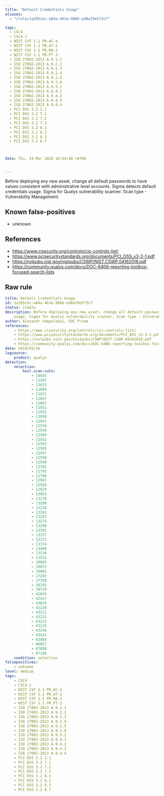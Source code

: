 ```yaml
---
title: "Default Credentials Usage"
aliases:
  - "/rule/1a395cbc-a84a-463a-9086-ed8a70e573c7"

tags:
  - CSC4
  - CSC4.2
  - NIST CSF 1.1 PR.AC-4
  - NIST CSF 1.1 PR.AT-2
  - NIST CSF 1.1 PR.MA-2
  - NIST CSF 1.1 PR.PT-3
  - ISO 27002-2013 A.9.1.1
  - ISO 27002-2013 A.9.2.2
  - ISO 27002-2013 A.9.2.3
  - ISO 27002-2013 A.9.2.4
  - ISO 27002-2013 A.9.2.5
  - ISO 27002-2013 A.9.2.6
  - ISO 27002-2013 A.9.3.1
  - ISO 27002-2013 A.9.4.1
  - ISO 27002-2013 A.9.4.2
  - ISO 27002-2013 A.9.4.3
  - ISO 27002-2013 A.9.4.4
  - PCI DSS 3.2 2.1
  - PCI DSS 3.2 7.1
  - PCI DSS 3.2 7.2
  - PCI DSS 3.2 7.3
  - PCI DSS 3.2 8.1
  - PCI DSS 3.2 8.2
  - PCI DSS 3.2 8.3
  - PCI DSS 3.2 8.7



date: Thu, 19 Mar 2020 10:54:48 +0700


---
```


Before deploying any new asset, change all default passwords to have values consistent with administrative level accounts. Sigma detects default credentials usage. Sigma for Qualys vulnerability scanner. Scan type - Vulnerability Management.

<!--more-->


## Known false-positives

* unknown



## References

* https://www.cisecurity.org/controls/cis-controls-list/
* https://www.pcisecuritystandards.org/documents/PCI_DSS_v3-2-1.pdf
* https://nvlpubs.nist.gov/nistpubs/CSWP/NIST.CSWP.04162018.pdf
* https://community.qualys.com/docs/DOC-6406-reporting-toolbox-focused-search-lists


## Raw rule
```yaml
title: Default Credentials Usage
id: 1a395cbc-a84a-463a-9086-ed8a70e573c7
status: stable
description: Before deploying any new asset, change all default passwords to have values consistent with administrative level accounts. Sigma detects default credentials
    usage. Sigma for Qualys vulnerability scanner. Scan type - Vulnerability Management.
author: Alexandr Yampolskyi, SOC Prime
references:
    - https://www.cisecurity.org/controls/cis-controls-list/
    - https://www.pcisecuritystandards.org/documents/PCI_DSS_v3-2-1.pdf
    - https://nvlpubs.nist.gov/nistpubs/CSWP/NIST.CSWP.04162018.pdf
    - https://community.qualys.com/docs/DOC-6406-reporting-toolbox-focused-search-lists
date: 2019/03/26
logsource:
    product: qualys
detection:
    selection:
        host.scan.vuln:
            - 10693
            - 11507
            - 11633
            - 11804
            - 11821
            - 11847
            - 11867
            - 11931
            - 11935
            - 11950
            - 12541
            - 12558
            - 12559
            - 12560
            - 12562
            - 12563
            - 12565
            - 12587
            - 12590
            - 12599
            - 12702
            - 12705
            - 12706
            - 12907
            - 12928
            - 12929
            - 13053
            - 13178
            - 13200
            - 13218
            - 13241
            - 13253
            - 13274
            - 13296
            - 13301
            - 13327
            - 13373
            - 13374
            - 13409
            - 13530
            - 13532
            - 20065
            - 20073
            - 20081
            - 27202
            - 27358
            - 38702
            - 38719
            - 42045
            - 42417
            - 43029
            - 43220
            - 43221
            - 43222
            - 43223
            - 43225
            - 43246
            - 43431
            - 43484
            - 86857
            - 87098
            - 87106
    condition: selection
falsepositives:
    - unknown
level: medium
tags:
    - CSC4
    - CSC4.2
    - NIST CSF 1.1 PR.AC-4
    - NIST CSF 1.1 PR.AT-2
    - NIST CSF 1.1 PR.MA-2
    - NIST CSF 1.1 PR.PT-3
    - ISO 27002-2013 A.9.1.1
    - ISO 27002-2013 A.9.2.2
    - ISO 27002-2013 A.9.2.3
    - ISO 27002-2013 A.9.2.4
    - ISO 27002-2013 A.9.2.5
    - ISO 27002-2013 A.9.2.6
    - ISO 27002-2013 A.9.3.1
    - ISO 27002-2013 A.9.4.1
    - ISO 27002-2013 A.9.4.2
    - ISO 27002-2013 A.9.4.3
    - ISO 27002-2013 A.9.4.4
    - PCI DSS 3.2 2.1
    - PCI DSS 3.2 7.1
    - PCI DSS 3.2 7.2
    - PCI DSS 3.2 7.3
    - PCI DSS 3.2 8.1
    - PCI DSS 3.2 8.2
    - PCI DSS 3.2 8.3
    - PCI DSS 3.2 8.7

```

